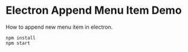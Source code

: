 Electron Append Menu Item Demo
==============================

How to append new menu item in electron.

```
npm install
npm start
```
